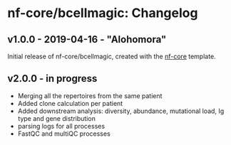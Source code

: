 # nf-core/bcellmagic: Changelog

## v1.0.0 - 2019-04-16 - "Alohomora"

Initial release of nf-core/bcellmagic, created with the [nf-core](http://nf-co.re/) template.

## v2.0.0 - in progress

- Merging all the repertoires from the same patient
- Added clone calculation per patient
- Added downstream analysis: diversity, abundance, mutational load, Ig type and gene distribution
- parsing logs for all processes
- FastQC and multiQC processes
